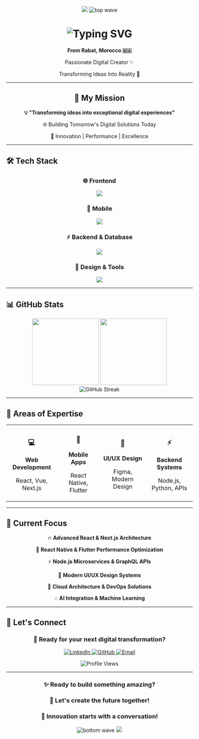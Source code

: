<!-- Haut avec capsule + vague SVG -->
<div align="center">
  <img src="https://capsule-render.vercel.app/api?type=waving&color=lightgreen&height=200&section=header&text=Passionate%20with%20Development&fontSize=32&fontColor=ffffff&animation=twinkling&fontAlignY=35&desc=Crafting%20Digital%20Experiences&descSize=16&descAlignY=55" />
  <img src="https://raw.githubusercontent.com/YassineET/assets/main/top-wave.svg" alt="top wave" />
</div>

<div align="center">
  <h1>
    <img src="https://readme-typing-svg.herokuapp.com?font=Orbitron&size=35&duration=3000&pause=1000&color=00FF7F&center=true&vCenter=true&width=600&height=70&lines=🚀+YASSINE+ET+TAHERY+🚀;💫+Full-Stack+Developer+💫;🌟+Mobile+Innovator+🌟" alt="Typing SVG" />
  </h1>
</div>

<div align="center">
  <p><strong>From Rabat, Morocco 🇲🇦</strong></p>
  <p>Passionate Digital Creator ✨</p>
  <p>Transforming Ideas Into Reality 🎯</p>
</div>

---

<div align="center">
  <h2>🎯 My Mission</h2>
  <p><strong>💡 "Transforming ideas into exceptional digital experiences"</strong></p>
  <p>🌐 Building Tomorrow's Digital Solutions Today</p>
  <p>🚀 Innovation | Performance | Excellence</p>
</div>

---

## 🛠️ **Tech Stack**

<div align="center">

### 🌐 **Frontend**
<img src="https://skillicons.dev/icons?i=react,vue,nextjs,nuxt,typescript,javascript,html,css,tailwind,bootstrap" />

### 📱 **Mobile**
<img src="https://skillicons.dev/icons?i=react,flutter,swift,kotlin,androidstudio,firebase" />

### ⚡ **Backend & Database**
<img src="https://skillicons.dev/icons?i=nodejs,python,php,express,django,fastapi,mongodb,mysql,postgresql" />

### 🎨 **Design & Tools**
<img src="https://skillicons.dev/icons?i=figma,photoshop,illustrator,git,github,vscode,postman" />

</div>

---

## 📊 **GitHub Stats**

<div align="center">
  <img height="180em" src="https://github-readme-stats.vercel.app/api?username=YassineET&show_icons=true&theme=tokyonight&include_all_commits=true&count_private=true" />
  <img height="180em" src="https://github-readme-stats.vercel.app/api/top-langs/?username=YassineET&layout=compact&theme=tokyonight" />
  <br />
  <img src="https://github-readme-streak-stats.herokuapp.com/?user=YassineET&theme=tokyonight" alt="GitHub Streak" />
</div>

---

## 🚀 **Areas of Expertise**

<div align="center">
  <table>
    <tr>
      <td align="center">
        <h3>💻</h3>
        <strong>Web Development</strong>
        <p>React, Vue, Next.js</p>
      </td>
      <td align="center">
        <h3>📱</h3>
        <strong>Mobile Apps</strong>
        <p>React Native, Flutter</p>
      </td>
      <td align="center">
        <h3>🎨</h3>
        <strong>UI/UX Design</strong>
        <p>Figma, Modern Design</p>
      </td>
      <td align="center">
        <h3>⚡</h3>
        <strong>Backend Systems</strong>
        <p>Node.js, Python, APIs</p>
      </td>
    </tr>
  </table>
</div>

---

## 🎯 **Current Focus**

<div align="center">
  <p>🔥 <strong>Advanced React & Next.js Architecture</strong></p>
  <p>📱 <strong>React Native & Flutter Performance Optimization</strong></p>
  <p>⚡ <strong>Node.js Microservices & GraphQL APIs</strong></p>
  <p>🎨 <strong>Modern UI/UX Design Systems</strong></p>
  <p>🚀 <strong>Cloud Architecture & DevOps Solutions</strong></p>
  <p>💡 <strong>AI Integration & Machine Learning</strong></p>
</div>

---

## 🌟 **Let's Connect**

<div align="center">
  <h3>💼 Ready for your next digital transformation?</h3>
  
  <p>
    <a href="https://www.linkedin.com/in/yasine-et-tahery-159790324/" target="_blank">
      <img src="https://img.shields.io/badge/LinkedIn-0077B5?style=for-the-badge&logo=linkedin&logoColor=white" alt="LinkedIn" />
    </a>
    <a href="https://github.com/YassineET" target="_blank">
      <img src="https://img.shields.io/badge/GitHub-100000?style=for-the-badge&logo=github&logoColor=white" alt="GitHub" />
    </a>
    <a href="mailto:yassine.ettahery@gmail.com" target="_blank">
      <img src="https://img.shields.io/badge/Email-D14836?style=for-the-badge&logo=gmail&logoColor=white" alt="Email" />
    </a>
  </p>
  
  <p>
    <img src="https://komarev.com/ghpvc/?username=YassineET&color=blueviolet&style=for-the-badge&label=Profile+Views" alt="Profile Views" />
  </p>
</div>

---

<div align="center">
  <h3>✨ Ready to build something amazing?</h3>
  <h3>🚀 Let's create the future together!</h3>
  <h3>💫 Innovation starts with a conversation!</h3>
</div>

<!-- Bas avec SVG animé + capsule -->
<div align="center">
  <img src="https://raw.githubusercontent.com/YassineET/assets/main/bottom-wave.svg" alt="bottom wave" />
  <img src="https://capsule-render.vercel.app/api?type=waving&color=lightgreen&height=120&section=footer&animation=twinkling" />
</div>
